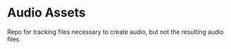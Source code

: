 # Audio Assets
Repo for tracking files necessary to create audio, but not the resulting audio files
